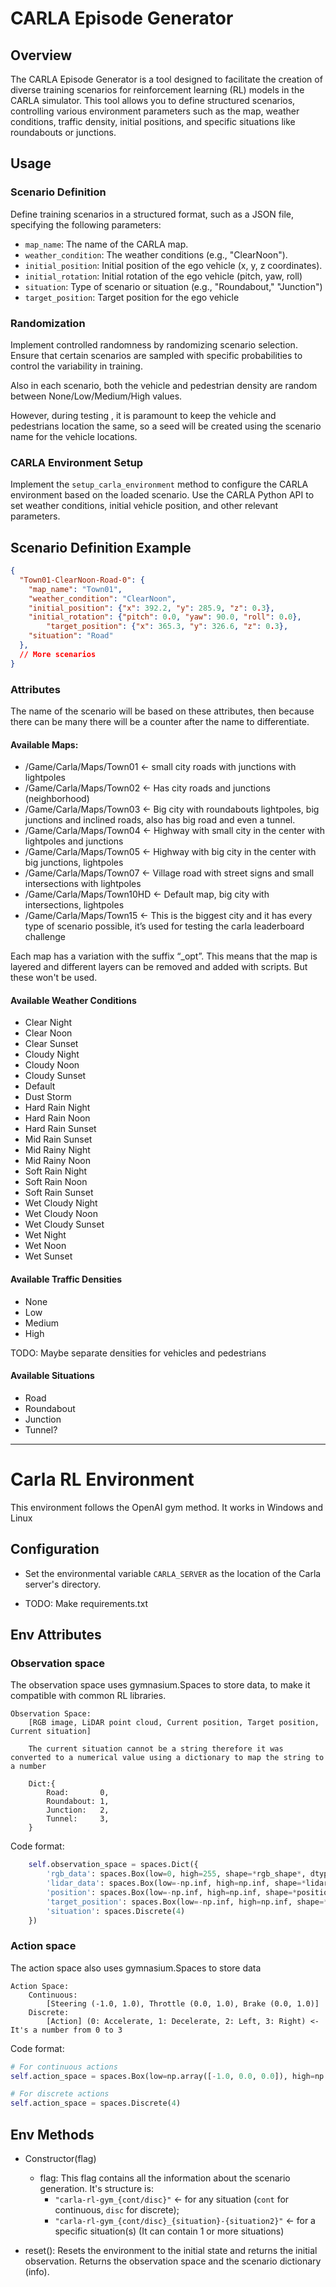 # CARLA Episode Generator

## Overview

The CARLA Episode Generator is a tool designed to facilitate the creation of diverse training scenarios for reinforcement learning (RL) models in the CARLA simulator. This tool allows you to define structured scenarios, controlling various environment parameters such as the map, weather conditions, traffic density, initial positions, and specific situations like roundabouts or junctions.

## Usage

### Scenario Definition

Define training scenarios in a structured format, such as a JSON file, specifying the following parameters:

- `map_name`: The name of the CARLA map.
- `weather_condition`: The weather conditions (e.g., "ClearNoon").
- `initial_position`: Initial position of the ego vehicle (x, y, z coordinates).
- `initial_rotation`: Initial rotation of the ego vehicle (pitch, yaw, roll)
- `situation`: Type of scenario or situation (e.g., "Roundabout," "Junction")
- `target_position`: Target position for the ego vehicle

### Randomization

Implement controlled randomness by randomizing scenario selection. Ensure that certain scenarios are sampled with specific probabilities to control the variability in training.

Also in each scenario, both the vehicle and pedestrian density are random between None/Low/Medium/High values.

However, during testing , it is paramount to keep the vehicle and pedestrians location the same, so a seed will be created using the scenario name for the vehicle locations.

### CARLA Environment Setup

Implement the `setup_carla_environment` method to configure the CARLA environment based on the loaded scenario. Use the CARLA Python API to set weather conditions, initial vehicle position, and other relevant parameters.

## Scenario Definition Example

```json
{
  "Town01-ClearNoon-Road-0": {
    "map_name": "Town01",
    "weather_condition": "ClearNoon",
    "initial_position": {"x": 392.2, "y": 285.9, "z": 0.3},
    "initial_rotation": {"pitch": 0.0, "yaw": 90.0, "roll": 0.0},
		"target_position": {"x": 365.3, "y": 326.6, "z": 0.3},
    "situation": "Road"
  },
  // More scenarios
}
```

### Attributes

The name of the scenario will be based on these attributes, then because there can be many there will be a counter after the name to differentiate.

#### Available Maps:

- /Game/Carla/Maps/Town01 <- small city roads with junctions with lightpoles
- /Game/Carla/Maps/Town02 <- Has city roads and junctions (neighborhood)
- /Game/Carla/Maps/Town03 <- Big city with roundabouts lightpoles, big junctions and inclined roads, also has big road and even a tunnel.
- /Game/Carla/Maps/Town04 <- Highway with small city in the center with lightpoles and junctions
- /Game/Carla/Maps/Town05 <- Highway with big city in the center with big junctions, lightpoles
- /Game/Carla/Maps/Town07 <- Village road with street signs and small intersections with lightpoles
- /Game/Carla/Maps/Town10HD <- Default map, big city with intersections, lightpoles
- /Game/Carla/Maps/Town15 <- This is the biggest city and it has every type of scenario possible, it’s used for testing the carla leaderboard challenge

Each map has a variation with the suffix “_opt”. This means that the map is layered and different layers can be removed and added with scripts. But these won't be used.

#### Available Weather Conditions

- Clear Night
- Clear Noon
- Clear Sunset
- Cloudy Night
- Cloudy Noon
- Cloudy Sunset
- Default
- Dust Storm
- Hard Rain Night
- Hard Rain Noon
- Hard Rain Sunset
- Mid Rain Sunset
- Mid Rainy Night
- Mid Rainy Noon
- Soft Rain Night
- Soft Rain Noon
- Soft Rain Sunset
- Wet Cloudy Night
- Wet Cloudy Noon
- Wet Cloudy Sunset
- Wet Night
- Wet Noon
- Wet Sunset

#### Available Traffic Densities

- None
- Low
- Medium
- High

TODO: Maybe separate densities for vehicles and pedestrians

#### Available Situations

- Road
- Roundabout
- Junction
- Tunnel?

---

# Carla RL Environment

This environment follows the OpenAI gym method. It works in Windows and Linux

## Configuration

- Set the environmental variable `CARLA_SERVER` as the location of the Carla server's directory.

- TODO: Make requirements.txt

## Env Attributes

### Observation space

The observation space uses gymnasium.Spaces to store data, to make it compatible with common RL libraries.

```
Observation Space:
    [RGB image, LiDAR point cloud, Current position, Target position, Current situation]

    The current situation cannot be a string therefore it was converted to a numerical value using a dictionary to map the string to a number

    Dict:{
        Road:       0,
        Roundabout: 1,
        Junction:   2,
        Tunnel:     3,
    }
```

Code format:
```python
    self.observation_space = spaces.Dict({
        'rgb_data': spaces.Box(low=0, high=255, shape=*rgb_shape*, dtype=np.uint8),
        'lidar_data': spaces.Box(low=-np.inf, high=np.inf, shape=*lidar_shape*, dtype=np.float32),
        'position': spaces.Box(low=-np.inf, high=np.inf, shape=*position_shape*, dtype=np.float32),
        'target_position': spaces.Box(low=-np.inf, high=np.inf, shape=*target_shape*, dtype=np.float32),
        'situation': spaces.Discrete(4)
    })
```

### Action space

The action space also uses gymnasium.Spaces to store data

```
Action Space:
    Continuous:
        [Steering (-1.0, 1.0), Throttle (0.0, 1.0), Brake (0.0, 1.0)]
    Discrete:
        [Action] (0: Accelerate, 1: Decelerate, 2: Left, 3: Right) <- It's a number from 0 to 3
```

Code format:

```python
# For continuous actions
self.action_space = spaces.Box(low=np.array([-1.0, 0.0, 0.0]), high=np.array([1.0, 1.0, 1.0]), dtype=np.float32)

# For discrete actions
self.action_space = spaces.Discrete(4)
```

## Env Methods

- Constructor(flag)
    - flag: This flag contains all the information about the scenario generation. 
    It's structure is: 
      - `"carla-rl-gym_{cont/disc}"` <- for any situation (`cont` for continuous, `disc` for discrete);
      - `"carla-rl-gym_{cont/disc}_{situation}-{situation2}"` <- for a specific situation(s) (It can contain 1 or more situations)

- reset(): Resets the environment to the initial state and returns the initial observation. Returns the observation space and the scenario dictionary (info).